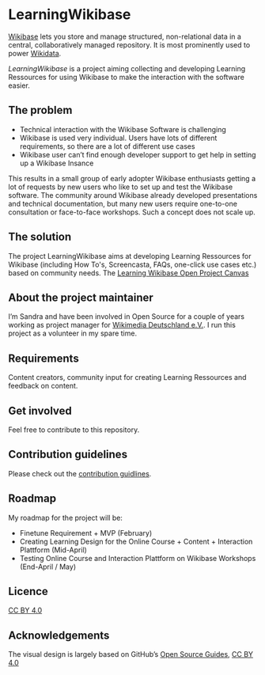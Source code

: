 # LearningWikibase

[Wikibase](http://wikiba.se/) lets you store and manage structured, non-relational data in a central, collaboratively managed repository. It is most prominently used to power [Wikidata](https://www.wikidata.org/).

*LearningWikibase* is a project aiming collecting and developing Learning Ressources for using Wikibase to make the interaction with the software easier.

## The problem

- Technical interaction with the Wikibase Software is challenging
- Wikibase is used very individual. Users have lots of different requirements, so there are a lot of different use cases
- Wikibase user can’t find enough developer support to get help in setting up a Wikibase Insance

This results in a small group of early adopter Wikibase enthusiasts getting a lot of requests by new users who like to set up and test the Wikibase software. The community around Wikibase already developed presentations and technical documentation, but many new users require one-to-one consultation or face-to-face workshops. Such a concept does not scale up.

## The solution

The project LearningWikibase aims at developing Learning Ressources for Wikibase (including How To's, Screencasta, FAQs, one-click use cases etc.) based on community needs. The [Learning Wikibase Open Project Canvas](https://docs.google.com/presentation/d/1YFO84JXrA3J4MPsPVlONfgIFLrKqJo7wf-dQQtPQ8DY/edit#slide=id.g1b30ce0bb1_0_90)

## About the project maintainer

I’m Sandra and have been involved in Open Source for a couple of years working as project manager for [Wikimedia Deutschland e.V.](https://wikimedia.de/). I run this project as a volunteer in my spare time.

## Requirements

Content creators, community input for creating Learning Ressources and feedback on content.

## Get involved

Feel free to contribute to this repository.

## Contribution guidelines

Please check out the [contribution guidlines](https://github.com/samu-wmde/learningwikibase/blob/master/CONTRIBUTING.md).

## Roadmap

My roadmap for the project will be:
- Finetune Requirement + MVP (February)
- Creating Learning Design for the Online Course + Content + Interaction Plattform (Mid-April)
- Testing Online Course and Interaction Plattform on Wikibase Workshops (End-April / May)

## Licence

[CC BY 4.0](https://creativecommons.org/licenses/by/4.0/)

## Acknowledgements

The visual design is largely based on GitHub’s [Open Source Guides](https://github.com/github/opensource.guide), [CC BY 4.0](https://creativecommons.org/licenses/by/4.0/)
